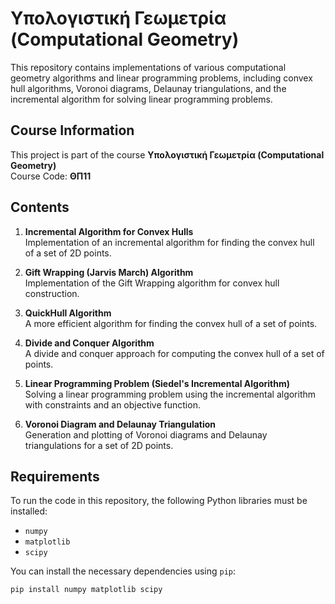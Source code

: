 # Υπολογιστική Γεωμετρία (Computational Geometry)

This repository contains implementations of various computational geometry algorithms and linear programming problems, including convex hull algorithms, Voronoi diagrams, Delaunay triangulations, and the incremental algorithm for solving linear programming problems.

## Course Information

This project is part of the course **Υπολογιστική Γεωμετρία (Computational Geometry)**  
Course Code: **ΘΠ11**

## Contents

1. **Incremental Algorithm for Convex Hulls**  
   Implementation of an incremental algorithm for finding the convex hull of a set of 2D points.
   
2. **Gift Wrapping (Jarvis March) Algorithm**  
   Implementation of the Gift Wrapping algorithm for convex hull construction.
   
3. **QuickHull Algorithm**  
   A more efficient algorithm for finding the convex hull of a set of points.
   
4. **Divide and Conquer Algorithm**  
   A divide and conquer approach for computing the convex hull of a set of points.
   
5. **Linear Programming Problem (Siedel's Incremental Algorithm)**  
   Solving a linear programming problem using the incremental algorithm with constraints and an objective function.

6. **Voronoi Diagram and Delaunay Triangulation**  
   Generation and plotting of Voronoi diagrams and Delaunay triangulations for a set of 2D points.

## Requirements

To run the code in this repository, the following Python libraries must be installed:

- `numpy` 
- `matplotlib`
- `scipy`

You can install the necessary dependencies using `pip`:

```bash
pip install numpy matplotlib scipy

